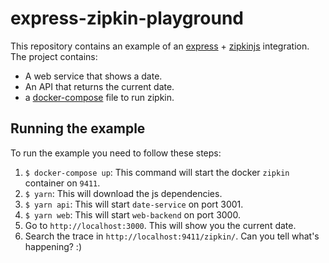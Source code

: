 # express-zipkin-playground

This repository contains an example of an [express](https://expressjs.com/) + [zipkinjs](https://github.com/openzipkin/zipkin-js) integration. The project contains:

* A web service that shows a date.
* An API that returns the current date.
* a [docker-compose](https://docs.docker.com/compose/) file to run zipkin.

## Running the example

To run the example you need to follow these steps:

1. `$ docker-compose up`: This command will start the docker `zipkin` container on `9411`.
2. `$ yarn`: This will download the js dependencies.
3. `$ yarn api`: This will start `date-service` on port 3001.
4. `$ yarn web`: This will start `web-backend` on port 3000.
5. Go to `http://localhost:3000`. This will show you the current date.
6. Search the trace in `http://localhost:9411/zipkin/`. Can you tell what's happening? :)

